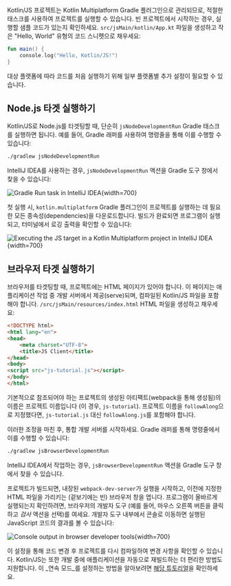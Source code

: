 [//]: # (title: Kotlin/JS 실행하기)

Kotlin/JS 프로젝트는 Kotlin Multiplatform Gradle 플러그인으로 관리되므로, 적절한 태스크를 사용하여 프로젝트를 실행할 수 있습니다. 빈 프로젝트에서 시작하는 경우, 실행할 샘플 코드가 있는지 확인하세요. `src/jsMain/kotlin/App.kt` 파일을 생성하고 작은 "Hello, World" 유형의 코드 스니펫으로 채우세요:

```kotlin
fun main() {
    console.log("Hello, Kotlin/JS!")
}
```

대상 플랫폼에 따라 코드를 처음 실행하기 위해 일부 플랫폼별 추가 설정이 필요할 수 있습니다.

## Node.js 타겟 실행하기

Kotlin/JS로 Node.js를 타겟팅할 때, 단순히 `jsNodeDevelopmentRun` Gradle 태스크를 실행하면 됩니다. 예를 들어, Gradle 래퍼를 사용하여 명령줄을 통해 이를 수행할 수 있습니다:

```bash
./gradlew jsNodeDevelopmentRun
```

IntelliJ IDEA를 사용하는 경우, `jsNodeDevelopmentRun` 액션을 Gradle 도구 창에서 찾을 수 있습니다:

![Gradle Run task in IntelliJ IDEA](run-gradle-task.png){width=700}

첫 실행 시, `kotlin.multiplatform` Gradle 플러그인이 프로젝트를 실행하는 데 필요한 모든 종속성(dependencies)을 다운로드합니다. 빌드가 완료되면 프로그램이 실행되고, 터미널에서 로깅 출력을 확인할 수 있습니다:

![Executing the JS target in a Kotlin Multiplatform project in IntelliJ IDEA](cli-output.png){width=700}

## 브라우저 타겟 실행하기

브라우저를 타겟팅할 때, 프로젝트에는 HTML 페이지가 있어야 합니다. 이 페이지는 애플리케이션 작업 중 개발 서버에서 제공(serve)되며, 컴파일된 Kotlin/JS 파일을 포함해야 합니다. `/src/jsMain/resources/index.html` HTML 파일을 생성하고 채우세요:

```html
<!DOCTYPE html>
<html lang="en">
<head>
    <meta charset="UTF-8">
    <title>JS Client</title>
</head>
<body>
<script src="js-tutorial.js"></script>
</body>
</html>
```

기본적으로 참조되어야 하는 프로젝트의 생성된 아티팩트(webpack을 통해 생성됨)의 이름은 프로젝트 이름입니다 (이 경우, `js-tutorial`). 프로젝트 이름을 `followAlong`으로 지정했다면, `js-tutorial.js` 대신 `followAlong.js`를 포함해야 합니다.

이러한 조정을 마친 후, 통합 개발 서버를 시작하세요. Gradle 래퍼를 통해 명령줄에서 이를 수행할 수 있습니다:

```bash
./gradlew jsBrowserDevelopmentRun
```

IntelliJ IDEA에서 작업하는 경우, `jsBrowserDevelopmentRun` 액션을 Gradle 도구 창에서 찾을 수 있습니다.

프로젝트가 빌드되면, 내장된 `webpack-dev-server`가 실행을 시작하고, 이전에 지정한 HTML 파일을 가리키는 (겉보기에는 빈) 브라우저 창을 엽니다. 프로그램이 올바르게 실행되는지 확인하려면, 브라우저의 개발자 도구 (예를 들어, 마우스 오른쪽 버튼을 클릭하고 _검사_ 액션을 선택)를 여세요. 개발자 도구 내부에서 콘솔로 이동하면 실행된 JavaScript 코드의 결과를 볼 수 있습니다:

![Console output in browser developer tools](browser-console-output.png){width=700}

이 설정을 통해 코드 변경 후 프로젝트를 다시 컴파일하여 변경 사항을 확인할 수 있습니다. Kotlin/JS는 또한 개발 중에 애플리케이션을 자동으로 재빌드하는 더 편리한 방법도 지원합니다. 이 _연속 모드_를 설정하는 방법을 알아보려면 [해당 튜토리얼](dev-server-continuous-compilation.md)을 확인하세요.